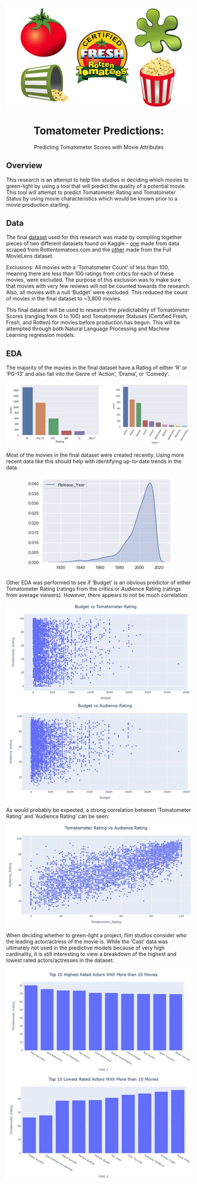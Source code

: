
<!-- HEADER -->
![Header Image](images/RT%20image.jpg)

<p align="center">
  <h1 align="center">Tomatometer Predictions:</h1>
  <p align="center">
     Predicting Tomatometer Scores with Movie Attributes
</p>

 ## Overview
This research is an attempt to help film studios in deciding which movies to green-light by using a tool that will predict the quality of a potential movie.  This tool will attempt to predict Tomatometer Rating and Tomatometer Status by using movie characteristics which would be known prior to a movie production starting.

## Data
 The final [dataset](datasets/movie_dataset.csv) used for this research was made by compiling together pieces of two different datasets found on Kaggle – [one](datasets/all_movie.csv) made from data scraped from Rottentomatoes.com and the [other](datasets/movie_metadata.csv) made from the Full MovieLens dataset.  
 
 Exclusions: All movies with a ‘Tomatometer Count’ of less than 100, meaning there are less than 100 ratings from critics for each of these movies, were excluded.  The purpose of this exclusion was to make sure that movies with very few reviews will not be counted towards the research.  Also, all movies with a null ‘Budget’ were excluded.  This reduced the count of movies in the final dataset to ~3,800 movies. 

 This final dataset will be used to research the predictability of Tomatometer Scores (ranging from 0 to 100) and Tomatometer Statuses (Certified Fresh, Fresh, and Rotten) for movies before production has begun.  This will be attempted through both Natural Language Processing and Machine Learning regression models.

 ## EDA
 The majority of the movies in the final dataset have a Rating of either ‘R’ or ‘PG-13’ and also fall into the Genre of ‘Action’, ‘Drama’, or ‘Comedy’.

<p align="center">
  <img src="images/Ratings_Genre.JPG" />
</p>
 
 Most of the movies in the final dataset were created recently.  Using more recent data like this should help with identifying up-to-date trends in the data.

<p align="center">
  <img src="images/Release_Year.JPG" />
</p>


Other EDA was performed to see if ‘Budget’ is an obvious predictor of either Tomatometer Rating (ratings from the critics or Audience Rating (ratings from average viewers).  However, there appears to not be much correlation:

<p align="center">
  <img src="images/Budget_vs_Tomatometer_Rating.JPG" />
  <img src="images/Budget_vs_Audience_Rating.JPG" />
</p>


As would probably be expected, a strong correlation between ‘Tomatometer Rating’ and ‘Audience Rating’ can be seen:

<p align="center">
  <img src="images/Tomatometer_Rating_vs_Audience_Rating.JPG" />
</p>


When deciding whether to green-light a project, film studios consider who the leading actor/actress of the movie is.  While the ‘Cast’ data was ultimately not used in the predictive models because of very high cardinality, it is still interesting to view a breakdown of the highest and lowest rated actors/actresses in the dataset:

<p align="center">
  <img src="images/Top_10_highest.JPG" />
  <img src="images/Top_10_lowest.JPG" />
</p>
